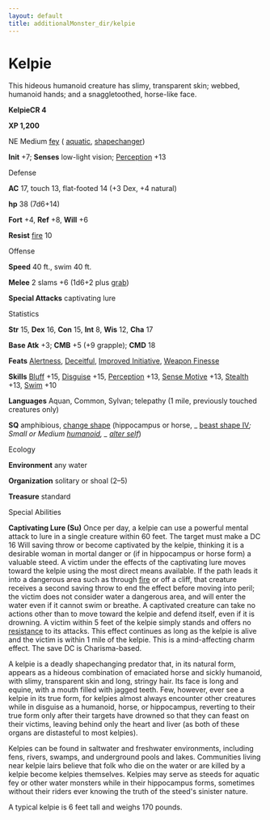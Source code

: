 ```yaml
---
layout: default
title: additionalMonster_dir/kelpie
---
```

# Kelpie

This hideous humanoid creature has slimy, transparent skin; webbed, humanoid hands; and a snaggletoothed, horse-like face.

**KelpieCR 4**

**XP 1,200**

NE Medium [fey](monsters/creatureTypes#_fey) ( [aquatic](monster_dir/creatureTypes#_aquatic-subtype), [shapechanger](monsters/creatureTypes#_shapechanger-subtype))

**Init** +7; **Senses** low-light vision; [Perception](additionalMonster_dir/../skill_dir/perception#_perception) +13

Defense

**AC** 17, touch 13, flat-footed 14 (+3 Dex, +4 natural)

**hp** 38 (7d6+14)

**Fort** +4, **Ref** +8, **Will** +6

**Resist** [fire](monsters/creatureTypes#_fire-subtype) 10

Offense

**Speed** 40 ft., swim 40 ft.

**Melee** 2 slams +6 (1d6+2 plus [grab](monster_dir/universalMonsterRules#_grab))

**Special Attacks** captivating lure

Statistics

**Str** 15, **Dex** 16, **Con** 15, **Int** 8, **Wis** 12, **Cha** 17

**Base Atk** +3; **CMB** +5 (+9 grapple); **CMD** 18

**Feats** [Alertness](additionalMonsters/../feats#_alertness), [Deceitful](additionalMonster_dir/../feats#_deceitful), [Improved Initiative](additionalMonster_dir/../feats#_improved-initiative), [Weapon Finesse](additionalMonster_dir/../feats#_weapon-finesse)

**Skills** [Bluff](additionalMonster_dir/../skill_dir/bluff#_bluff) +15, [Disguise](additionalMonsters/../skill_dir/disguise#_disguise) +15, [Perception](additionalMonsters/../skill_dir/perception#_perception) +13, [Sense Motive](additionalMonsters/../skill_dir/senseMotive#_sense-motive) +13, [Stealth](additionalMonsters/../skill_dir/stealth#_stealth) +13, [Swim](additionalMonsters/../skill_dir/swim#_swim) +10

**Languages** Aquan, Common, Sylvan; telepathy (1 mile, previously touched creatures only)

**SQ** amphibious, [change shape](monsters/universalMonsterRules#_change-shape) (hippocampus or horse, _ [beast shape IV](additionalMonster_dir/../spell_dir/beastShape#_beast-shape-iv)_; Small or Medium [humanoid](monsters/creatureTypes#_humanoid), _ [alter self](additionalMonster_dir/../spell_dir/alterSelf#_alter-self)_)

Ecology

**Environment** any water

**Organization** solitary or shoal (2–5)

**Treasure** standard

Special Abilities

**Captivating Lure (Su)** Once per day, a kelpie can use a powerful mental attack to lure in a single creature within 60 feet. The target must make a DC 16 Will saving throw or become captivated by the kelpie, thinking it is a desirable woman in mortal danger or (if in hippocampus or horse form) a valuable steed. A victim under the effects of the captivating lure moves toward the kelpie using the most direct means available. If the path leads it into a dangerous area such as through [fire](monsters/creatureTypes#_fire-subtype) or off a cliff, that creature receives a second saving throw to end the effect before moving into peril; the victim does not consider water a dangerous area, and will enter the water even if it cannot swim or breathe. A captivated creature can take no actions other than to move toward the kelpie and defend itself, even if it is drowning. A victim within 5 feet of the kelpie simply stands and offers no [resistance](monster_dir/universalMonsterRules#_resistance) to its attacks. This effect continues as long as the kelpie is alive and the victim is within 1 mile of the kelpie. This is a mind-affecting charm effect. The save DC is Charisma-based.

A kelpie is a deadly shapechanging predator that, in its natural form, appears as a hideous combination of emaciated horse and sickly humanoid, with slimy, transparent skin and long, stringy hair. Its face is long and equine, with a mouth filled with jagged teeth. Few, however, ever see a kelpie in its true form, for kelpies almost always encounter other creatures while in disguise as a humanoid, horse, or hippocampus, reverting to their true form only after their targets have drowned so that they can feast on their victims, leaving behind only the heart and liver (as both of these organs are distasteful to most kelpies).

Kelpies can be found in saltwater and freshwater environments, including fens, rivers, swamps, and underground pools and lakes. Communities living near kelpie lairs believe that folk who die on the water or are killed by a kelpie become kelpies themselves. Kelpies may serve as steeds for aquatic fey or other water monsters while in their hippocampus forms, sometimes without their riders ever knowing the truth of the steed's sinister nature.

A typical kelpie is 6 feet tall and weighs 170 pounds.


